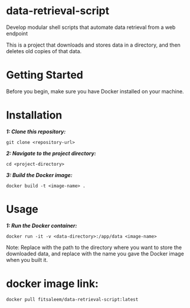 # data-retrieval-script
Develop modular shell scripts that automate data retrieval from a web endpoint 

This is a project that downloads and stores data in a directory, and then deletes old copies of that data.

# Getting Started

Before you begin, make sure you have Docker installed on your machine.

# Installation

***1: Clone this repository:***

```
git clone <repository-url>
```
***2: Navigate to the project directory:***

```
cd <project-directory>
```

***3: Build the Docker image:***

```
docker build -t <image-name> .
```

# Usage

***1: Run the Docker container:***

```
docker run -it -v <data-directory>:/app/data <image-name>
```
Note: Replace <data-directory> with the path to the directory where you want to store the downloaded data, and replace <image-name> with the name you gave the Docker image when you built it.

# docker image link:

```
docker pull fitsaleem/data-retrieval-script:latest
```


